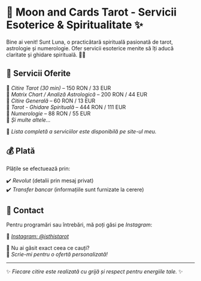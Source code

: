 # 🔮 Moon and Cards Tarot - Servicii Esoterice & Spiritualitate ✨

Bine ai venit! Sunt Luna, o practicătară spirituală pasionată de tarot, astrologie și numerologie. Ofer servicii esoterice menite să îți aducă claritate și ghidare spirituală. 🌙✨  

## 🌟 Servicii Oferite  

🔹 *Citire Tarot (30 min)* – 150 RON / 33 EUR  
🔹 *Matrix Chart / Analiză Astrologică* – 200 RON / 44 EUR  
🔹 *Citire Generală* – 60 RON / 13 EUR  
🔹 *Tarot - Ghidare Spirituală* – 444 RON / 111 EUR  
🔹 *Numerologie* – 88 RON / 55 EUR  
🔹 *Și multe altele...*  

📜 *Lista completă a serviciilor este disponibilă pe site-ul meu.*  

## 💰 Plată  

Plățile se efectuează prin:  

✔️ *Revolut* (detalii prin mesaj privat)  
✔️ *Transfer bancar* (informațiile sunt furnizate la cerere)  

## 📩 Contact  

Pentru programări sau întrebări, mă poți găsi pe *Instagram*:  

🔗 [*Instagram: @isthistarot*](https://www.instagram.com/isthistarot/)  

💬 Nu ai găsit exact ceea ce cauți?  
📧 *Scrie-mi pentru o ofertă personalizată!*  

---

✨ *Fiecare citire este realizată cu grijă și respect pentru energiile tale.* ✨  
